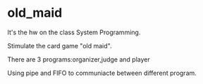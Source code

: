 old_maid
========

It's the hw on the class System Programming.

Stimulate the card game "old maid".

There are 3 programs:organizer,judge and player

Using pipe and FIFO to communiacte between different program.
